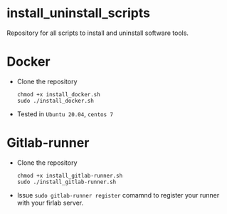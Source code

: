 # install_uninstall_scripts
Repository for all scripts to install and uninstall software tools.


# Docker
* Clone the repository
  ```cd install_uninstall_scripts
  chmod +x install_docker.sh
  sudo ./install_docker.sh
  ```
* Tested in `Ubuntu 20.04`, `centos 7`

# Gitlab-runner
* Clone the repository 
  ```cd install_uninstall_scripts
  chmod +x install_gitlab-runner.sh
  sudo ./install_gitlab-runner.sh
  ```
* Issue `sudo gitlab-runner register` comamnd to register your runner with your firlab server.



